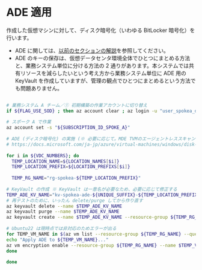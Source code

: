 # ADE 適用

作成した仮想マシンに対して、ディスク暗号化（いわゆる BitLocker 暗号化）を行います。

- ADE に関しては、[以前のセクションの解説](/02.%E7%AE%A1%E7%90%86%E3%82%B5%E3%83%96%E3%82%B9%E3%82%AF%E3%83%AA%E3%83%97%E3%82%B7%E3%83%A7%E3%83%B3%E3%81%AE%E4%BD%9C%E6%88%90/02_06_ADE%E9%81%A9%E7%94%A8.md)を参照してください。
- ADE のキーの保存は、仮想データセンタ環境全体でひとつにまとめる方法と、業務システム単位に分ける方法の 2 通りがあります。本システムでは共有リソースを減らしたいという考え方から業務システム単位に ADE 用の KeyVault を作成していますが、管理の観点でひとつにまとめるという方法でも問題ありません。

```bash
 
# 業務システム A チーム／① 初期構築の作業アカウントに切り替え
if ${FLAG_USE_SOD} ; then az account clear ; az login -u "user_spokea_dev@${PRIMARY_DOMAIN_NAME}" -p "${ADMIN_PASSWORD}" ; fi
 
# スポーク A で作業
az account set -s "${SUBSCRIPTION_ID_SPOKE_A}"
 
# ADE (ディスク暗号化) の実施 (※ 必要に応じて。MDE TVMのエージェントレススキャンは ADE 非対応。)
# https://docs.microsoft.com/ja-jp/azure/virtual-machines/windows/disk-encryption-windows
 
for i in ${VDC_NUMBERS}; do
  TEMP_LOCATION_NAME=${LOCATION_NAMES[$i]}
  TEMP_LOCATION_PREFIX=${LOCATION_PREFIXS[$i]}
 
  TEMP_RG_NAME="rg-spokea-${TEMP_LOCATION_PREFIX}"
 
# KeyVault の作成 ※ KeyVault は一意名が必要なため、必要に応じて修正する
TEMP_ADE_KV_NAME="kv-spokea-ade-${UNIQUE_SUFFIX}-${TEMP_LOCATION_PREFIX}"
# 再テストのために、いったん delete/purge してから作り直す
az keyvault delete --name $TEMP_ADE_KV_NAME
az keyvault purge --name $TEMP_ADE_KV_NAME
az keyvault create --name $TEMP_ADE_KV_NAME --resource-group ${TEMP_RG_NAME} --location ${TEMP_LOCATION_NAME} --enabled-for-disk-encryption --bypass AzureServices --default-action Deny
 
# Ubuntu22 は現時点では非対応のためエラーが出る
for TEMP_VM_NAME in $(az vm list --resource-group ${TEMP_RG_NAME} --query [].name -o tsv); do
echo "Apply ADE to ${TEMP_VM_NAME}..."
az vm encryption enable --resource-group ${TEMP_RG_NAME} --name $TEMP_VM_NAME --disk-encryption-keyvault $TEMP_ADE_KV_NAME
done
 
done

```

